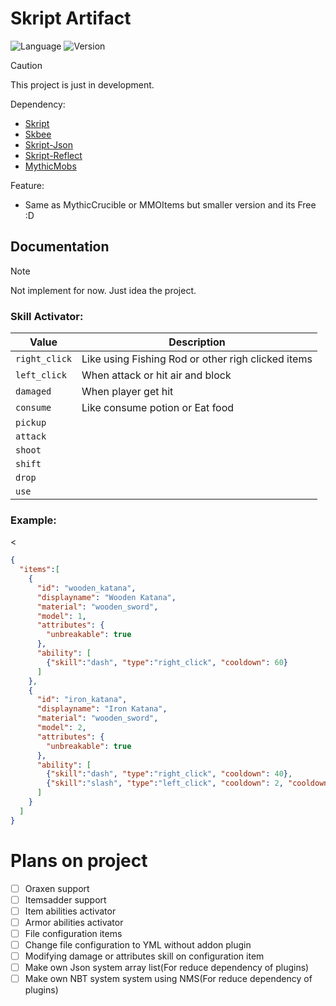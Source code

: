 # Skript Artifact
<img alt="Language" alight=center src="https://img.shields.io/badge/Language-Skript-orange?style=flat">
<img alt="Version" src="https://img.shields.io/badge/Version-0.1--dev-light?style=flat">

> [!CAUTION]
> This project is just in development.

Dependency:
- [Skript](https://github.com/SkriptLang/Skript)
- [Skbee](https://github.com/ShaneBeee/SkBee)
- [Skript-Json](https://github.com/btk5h/skript-json)
- [Skript-Reflect](https://github.com/SkriptLang/skript-reflect)
- [MythicMobs](https://mythiccraft.io/index.php)

Feature:
- Same as MythicCrucible or MMOItems but smaller version and its Free :D

## Documentation

> [!NOTE]
> Not implement for now. Just idea the project.

### Skill Activator:
|Value                                             |Description                                       |
|--------------------------------------------------|--------------------------------------------------|
|`right_click`                                     |Like using Fishing Rod or other righ clicked items|
|`left_click`                                      |When attack or hit air and block                  |
|`damaged`                                         |When player get hit                               |
|`consume`                                         |Like consume potion or Eat food                   |
|`pickup`                                          |                                                  |
|`attack`                                          |                                                  |
|`shoot`                                           |                                                  |
|`shift`                                           |                                                  |
|`drop`                                            |                                                  |
|`use`                                             |                                                  |


### Example:
<
```json
{
  "items":[
    {
      "id": "wooden_katana",
      "displayname": "Wooden Katana",
      "material": "wooden_sword",
      "model": 1,
      "attributes": {
        "unbreakable": true
      },
      "ability": [
        {"skill":"dash", "type":"right_click", "cooldown": 60}
      ]
    },
    {
      "id": "iron_katana",
      "displayname": "Iron Katana",
      "material": "wooden_sword",
      "model": 2,
      "attributes": {
        "unbreakable": true
      },
      "ability": [
        {"skill":"dash", "type":"right_click", "cooldown": 40},
        {"skill":"slash", "type":"left_click", "cooldown": 2, "cooldown_warn":false}
      ]
    }
  ]
}
```


# Plans on project
- [ ] Oraxen support
- [ ] Itemsadder support
- [ ] Item abilities activator
- [ ] Armor abilities activator
- [ ] File configuration items
- [ ] Change file configuration to YML without addon plugin
- [ ] Modifying damage or attributes skill on configuration item
- [ ] Make own Json system array list(For reduce dependency of plugins)
- [ ] Make own NBT system system using NMS(For reduce dependency of plugins)
